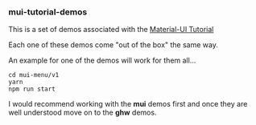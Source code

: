 ### mui-tutorial-demos

This is a set of demos associated with the
[Material-UI Tutorial](https://github.com/stormasm/mui-tutorial/blob/master/ghw.md)

Each one of these demos come "out of the box" the same way.

An example for one of the demos will work for them all...

```
cd mui-menu/v1
yarn
npm run start
```

I would recommend working with the **mui** demos first
and once they are well understood move on to the **ghw**
demos.
